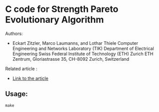 # C code for Strength Pareto Evolutionary Algorithm

Authors:
- Eckart Zitzler, Marco Laumanns, and Lothar Thiele Computer Engineering and Networks Laboratory (TIK) Department of Electrical Engineering Swiss Federal Institute of Technology (ETH) Zurich ETH Zentrum, Gloriastrasse 35, CH-8092 Zurich, Switzerland

Related article :
- [Link to the article](http://e-collection.library.ethz.ch/eserv/eth:24689/eth-24689-01.pdf)

## Usage:

```
make
```

